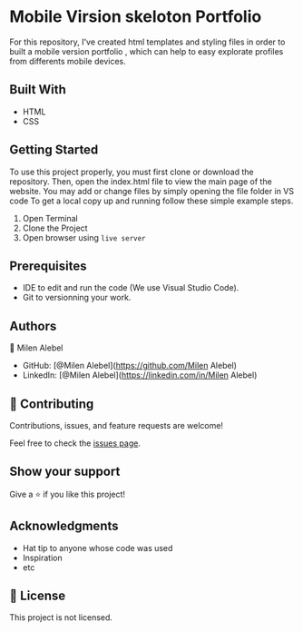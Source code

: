 # Mobile Virsion skeloton Portfolio

For this repository, I've created html templates and styling files in order to built a mobile version portfolio , which can help to easy explorate profiles from differents mobile devices.

## Built With

- HTML
- CSS

## Getting Started

To use this project properly, you must first clone or download the repository. Then, open the index.html file to view the main page of the website. You may add or change files by simply opening the file folder in VS code
To get a local copy up and running follow these simple example steps.

1. Open Terminal
2. Clone the Project
3. Open browser using `live server`

## Prerequisites

- IDE to edit and run the code (We use Visual Studio Code).
- Git to versionning your work.

## Authors

👤 Milen Alebel

- GitHub: [@Milen Alebel](https://github.com/Milen Alebel)
- LinkedIn: [@Milen Alebel](https://linkedin.com/in/Milen Alebel)

## 🤝 Contributing

Contributions, issues, and feature requests are welcome!

Feel free to check the [issues page](../../issues/).

## Show your support

Give a ⭐️ if you like this project!

## Acknowledgments

- Hat tip to anyone whose code was used
- Inspiration
- etc

## 📝 License

This project is not licensed.
